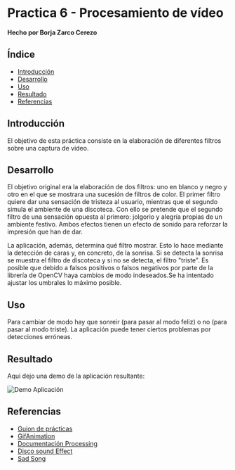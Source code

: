 # Practica 6 - Procesamiento de vídeo

**Hecho por Borja Zarco Cerezo**

## Índice
- [Introducción](#introducción) 
- [Desarrollo](#desarrollo)
- [Uso](#uso)
- [Resultado](#resultado)
- [Referencias](#referencias)

## Introducción

El objetivo de esta práctica consiste en la elaboración de diferentes filtros sobre una captura de video.

## Desarrollo

El objetivo original era la elaboración de dos filtros: uno en blanco y negro y otro en el que se mostrara una sucesión de filtros de color. El primer filtro quiere dar una sensación de tristeza al usuario, mientras que el segundo simula el ambiente de una discoteca. Con ello se pretende que el segundo filtro de una sensación opuesta al primero: jolgorio y alegría propias de un ambiente festivo. Ambos efectos tienen un efecto de sonido para reforzar la impresión que han de dar.

La aplicación, además, determina qué filtro mostrar. Esto lo hace mediante la detección de caras y, en concreto, de la sonrisa. Si se detecta la sonrisa se muestra el filtro de discoteca y si no se detecta, el filtro "triste". Es posible que debido a falsos positivos o falsos negativos por parte de la librería de OpenCV haya cambios de modo indeseados.Se ha intentado ajustar los umbrales lo máximo posible.

## Uso

Para cambiar de modo hay que sonreir (para pasar al modo feliz) o no (para pasar al modo triste). La aplicación puede tener ciertos problemas por detecciones erróneas.

## Resultado

Aqui dejo una demo de la aplicación resultante: 

![Demo Aplicación](./assets/video-animation.gif)

## Referencias

* [Guion de prácticas](https://cv-aep.ulpgc.es/cv/ulpgctp20/pluginfile.php/126724/mod_resource/content/22/CIU_Pr_cticas.pdf)
* [GifAnimation](https://github.com/extrapixel/gif-animation)
* [Documentación Processing](https://processing.org/)
* [Disco sound Effect](http://www.orangefreesounds.com/disco-beat/)
* [Sad Song](soundboard.com/sb/sound/981956)
